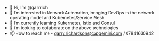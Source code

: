 - 👋 Hi, I’m @garrrich
- 👀 I’m interested in Network Automation, bringing DevOps to the network operating model and Kubernetes/Service Mesh
- 🌱 I’m currently learning Kubernetes, Istio and Consul
- 💞️ I’m looking to collaborate on the above technologies
- 📫 How to reach me - garry.richardson@capgemini.com / 07841630942

<!---
garrrich/garrrich is a ✨ special ✨ repository because its `README.md` (this file) appears on your GitHub profile.
You can click the Preview link to take a look at your changes.
--->
